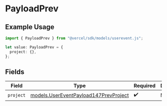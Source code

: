 # PayloadPrev

## Example Usage

```typescript
import { PayloadPrev } from "@vercel/sdk/models/userevent.js";

let value: PayloadPrev = {
  project: {},
};
```

## Fields

| Field                                                                                | Type                                                                                 | Required                                                                             | Description                                                                          |
| ------------------------------------------------------------------------------------ | ------------------------------------------------------------------------------------ | ------------------------------------------------------------------------------------ | ------------------------------------------------------------------------------------ |
| `project`                                                                            | [models.UserEventPayload147PrevProject](../models/usereventpayload147prevproject.md) | :heavy_check_mark:                                                                   | N/A                                                                                  |